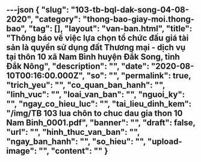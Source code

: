 ---json
{
    "slug": "103-tb-bql-dak-song-04-08-2020",
    "category": "thong-bao-giay-moi.thong-bao",
    "tag": [],
    "layout": "van-ban.html",
    "title": "Thông báo về việc lựa chọn tổ chức đấu giá tài sản là quyền sử dụng đất Thương mại - dịch vụ tại thôn 10 xã Nam Bình huyện Đắk Song, tỉnh Đắk Nông",
    "description": "",
    "date": "2020-08-10T00:16:00.000Z",
    "so": "",
    "permalink": true,
    "trich_yeu": "",
    "co_quan_ban_hanh": "",
    "linh_vuc": "",
    "loai_van_ban": "",
    "nguoi_ky": "",
    "ngay_co_hieu_luc": "",
    "tai_lieu_dinh_kem": "/img/TB 103 lua chôn to chuc dau gia thon 10 Nam Binh_0001.pdf",
    "banner": "",
    "draft": false,
    "url": "",
    "hinh_thuc_van_ban": "",
    "ngay_ban_hanh": "",
    "so_hieu": "",
    "upload-image": "",
    "__content__": ""
}
---
